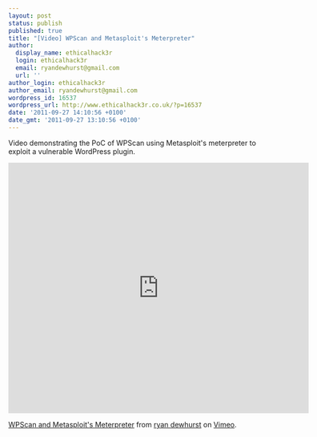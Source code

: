 ```yaml
---
layout: post
status: publish
published: true
title: "[Video] WPScan and Metasploit's Meterpreter"
author:
  display_name: ethicalhack3r
  login: ethicalhack3r
  email: ryandewhurst@gmail.com
  url: ''
author_login: ethicalhack3r
author_email: ryandewhurst@gmail.com
wordpress_id: 16537
wordpress_url: http://www.ethicalhack3r.co.uk/?p=16537
date: '2011-09-27 14:10:56 +0100'
date_gmt: '2011-09-27 13:10:56 +0100'
---
```

<p>Video demonstrating the PoC of WPScan using Metasploit's meterpreter to exploit a vulnerable WordPress plugin.</p>
<p><iframe src="http://player.vimeo.com/video/29660886?title=0&amp;byline=0&amp;portrait=0" width="600" height="500" frameborder="0" webkitAllowFullScreen allowFullScreen></iframe>
<p><a href="http://vimeo.com/29660886">WPScan and Metasploit's Meterpreter</a> from <a href="http://vimeo.com/user8685865">ryan dewhurst</a> on <a href="http://vimeo.com">Vimeo</a>.</p>
